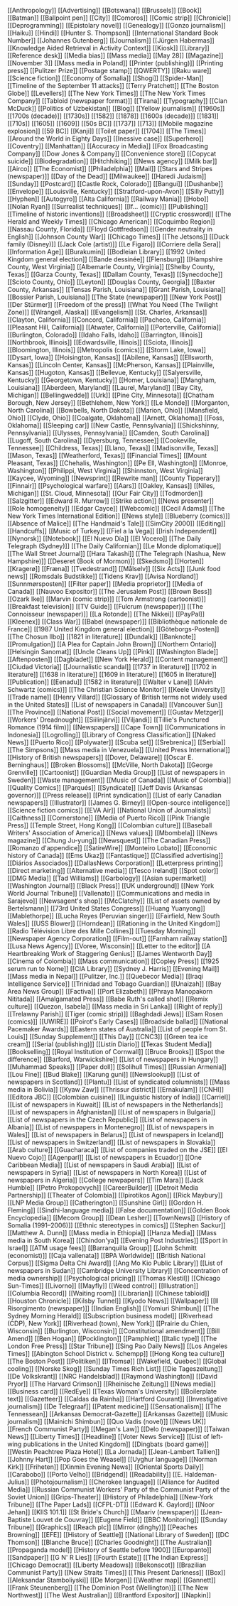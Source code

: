 [[Anthropology]]
[[Advertising]]
[[Botswana]]
[[Brussels]]
[[Book]]
[[Batman]]
[[Ballpoint pen]]
[[City]]
[[Comoros]]
[[Comic strip]]
[[Chronicle]]
[[Deprogramming]]
[[Epistolary novel]]
[[Genealogy]]
[[Gonzo journalism]]
[[Haiku]]
[[Hindi]]
[[Hunter S. Thompson]]
[[International Standard Book Number]]
[[Johannes Gutenberg]]
[[Journalism]]
[[Jürgen Habermas]]
[[Knowledge Aided Retrieval in Activity Context]]
[[Kiosk]]
[[Library]]
[[Reference desk]]
[[Media bias]]
[[Mass media]]
[[May 28]]
[[Magazine]]
[[November 3]]
[[Mass media in Poland]]
[[Printer (publishing)]]
[[Printing press]]
[[Pulitzer Prize]]
[[Postage stamp]]
[[QWERTY]]
[[Raku ware]]
[[Science fiction]]
[[Economy of Somalia]]
[[Shogi]]
[[Spider-Man]]
[[Timeline of the September 11 attacks]]
[[Terry Pratchett]]
[[The Boston Globe]]
[[Levellers]]
[[The New York Times]]
[[The New York Times Company]]
[[Tabloid (newspaper format)]]
[[Tirana]]
[[Typography]]
[[Clan McDuck]]
[[Politics of Uzbekistan]]
[[Blog]]
[[Yellow journalism]]
[[1960s]]
[[1700s (decade)]]
[[1730s]]
[[1582]]
[[1878]]
[[1600s (decade)]]
[[1831]]
[[710s]]
[[1605]]
[[1609]]
[[50s BC]]
[[1737]]
[[713]]
[[Mobile magazine explosion]]
[[59 BC]]
[[Kanji]]
[[Toilet paper]]
[[1704]]
[[The Times]]
[[Around the World in Eighty Days]]
[[Inessive case]]
[[Superhero]]
[[Coventry]]
[[Manhattan]]
[[Accuracy in Media]]
[[Fox Broadcasting Company]]
[[Dow Jones & Company]]
[[Convenience store]]
[[Copycat suicide]]
[[Biodegradation]]
[[Hitchhiking]]
[[News agency]]
[[Milk bar]]
[[Airco]]
[[The Economist]]
[[Philadelphia]]
[[Mail]]
[[Stars and Stripes (newspaper)]]
[[Day of the Dead]]
[[Milwaukee]]
[[Haredi Judaism]]
[[Sunday]]
[[Postcard]]
[[Castle Rock, Colorado]]
[[Bangui]]
[[Dushanbe]]
[[Envelope]]
[[Louisville, Kentucky]]
[[Stratford-upon-Avon]]
[[Silly Putty]]
[[Hyphen]]
[[Autogyro]]
[[Alta California]]
[[Railway Mania]]
[[Hobo]]
[[Nolan Ryan]]
[[Surrealist techniques]]
[[If... (comic)]]
[[Publishing]]
[[Timeline of historic inventions]]
[[Broadsheet]]
[[Cryptic crossword]]
[[The Herald and Weekly Times]]
[[Chicago American]]
[[Coquimbo Region]]
[[Nassau County, Florida]]
[[Floyd Gottfredson]]
[[Gender neutrality in English]]
[[Johnson County War]]
[[Chicago Times]]
[[The Jetsons]]
[[Duck family (Disney)]]
[[Jack Cole (artist)]]
[[Le Figaro]]
[[Corriere della Sera]]
[[Information Age]]
[[Burakumin]]
[[Bodleian Library]]
[[1992 United Kingdom general election]]
[[Bande dessinée]]
[[Flensburg]]
[[Hampshire County, West Virginia]]
[[Albemarle County, Virginia]]
[[Shelby County, Texas]]
[[Garza County, Texas]]
[[Dallam County, Texas]]
[[Synecdoche]]
[[Scioto County, Ohio]]
[[Leyton]]
[[Douglas County, Georgia]]
[[Baxter County, Arkansas]]
[[Tensas Parish, Louisiana]]
[[Grant Parish, Louisiana]]
[[Bossier Parish, Louisiana]]
[[The State (newspaper)]]
[[New York Post]]
[[Der Stürmer]]
[[Freedom of the press]]
[[What You Need (The Twilight Zone)]]
[[Wrangell, Alaska]]
[[Evangelism]]
[[St. Charles, Arkansas]]
[[Clayton, California]]
[[Concord, California]]
[[Pacheco, California]]
[[Pleasant Hill, California]]
[[Atwater, California]]
[[Porterville, California]]
[[Burlington, Colorado]]
[[Idaho Falls, Idaho]]
[[Barrington, Illinois]]
[[Northbrook, Illinois]]
[[Edwardsville, Illinois]]
[[Sciota, Illinois]]
[[Bloomington, Illinois]]
[[Metropolis (comics)]]
[[Storm Lake, Iowa]]
[[Dysart, Iowa]]
[[Hoisington, Kansas]]
[[Abilene, Kansas]]
[[Ellsworth, Kansas]]
[[Lincoln Center, Kansas]]
[[McPherson, Kansas]]
[[Plainville, Kansas]]
[[Hugoton, Kansas]]
[[Bellevue, Kentucky]]
[[Salyersville, Kentucky]]
[[Georgetown, Kentucky]]
[[Homer, Louisiana]]
[[Mangham, Louisiana]]
[[Aberdeen, Maryland]]
[[Laurel, Maryland]]
[[Bay City, Michigan]]
[[Bellingwedde]]
[[Urk]]
[[Pine City, Minnesota]]
[[Chatham Borough, New Jersey]]
[[Bethlehem, New York]]
[[Le Monde]]
[[Morganton, North Carolina]]
[[Bowbells, North Dakota]]
[[Marion, Ohio]]
[[Mansfield, Ohio]]
[[Clyde, Ohio]]
[[Coalgate, Oklahoma]]
[[Arnett, Oklahoma]]
[[Foss, Oklahoma]]
[[Sleeping car]]
[[New Castle, Pennsylvania]]
[[Shickshinny, Pennsylvania]]
[[Ulysses, Pennsylvania]]
[[Camden, South Carolina]]
[[Lugoff, South Carolina]]
[[Dyersburg, Tennessee]]
[[Cookeville, Tennessee]]
[[Childress, Texas]]
[[Llano, Texas]]
[[Madisonville, Texas]]
[[Mason, Texas]]
[[Weatherford, Texas]]
[[Financial Times]]
[[Mount Pleasant, Texas]]
[[Chehalis, Washington]]
[[Pe Ell, Washington]]
[[Monroe, Washington]]
[[Philippi, West Virginia]]
[[Shinnston, West Virginia]]
[[Kaycee, Wyoming]]
[[Newsprint]]
[[Rewrite man]]
[[County Tipperary]]
[[Finnair]]
[[Psychological warfare]]
[[Aars]]
[[Oakley, Kansas]]
[[Niles, Michigan]]
[[St. Cloud, Minnesota]]
[[Our Fair City]]
[[Todmorden]]
[[Salzgitter]]
[[Edward R. Murrow]]
[[Strike action]]
[[News presenter]]
[[Role homogeneity]]
[[Edgar Cayce]]
[[Webcomic]]
[[Cecil Adams]]
[[The New York Times International Edition]]
[[News style]]
[[Blueberry (comics)]]
[[Absence of Malice]]
[[The Handmaid's Tale]]
[[SimCity 2000]]
[[Editing]]
[[Handcuffs]]
[[Music of Turkey]]
[[Fiel a la Vega]]
[[Irish Independent]]
[[Nynorsk]]
[[Notebook]]
[[El Nuevo Día]]
[[El Vocero]]
[[The Daily Telegraph (Sydney)]]
[[The Daily Californian]]
[[Le Monde diplomatique]]
[[The Wall Street Journal]]
[[Hara Takashi]]
[[The Telegraph (Nashua, New Hampshire)]]
[[Deseret (Book of Mormon)]]
[[Skedsmo]]
[[Horten]]
[[Kragerø]]
[[Fræna]]
[[Tvedestrand]]
[[Målselv]]
[[Six Acts]]
[[Junk food news]]
[[Romsdals Budstikke]]
[[Tidens Krav]]
[[Avisa Nordland]]
[[Sunnmørsposten]]
[[Filter paper]]
[[Media proprietor]]
[[Media of Canada]]
[[Nauvoo Expositor]]
[[The Jerusalem Post]]
[[Brown Bess]]
[[Ozark Ike]]
[[Marvin (comic strip)]]
[[Tom Armstrong (cartoonist)]]
[[Breakfast television]]
[[TV Guide]]
[[Fulcrum (newspaper)]]
[[The Connoisseur (newspaper)]]
[[La Rotonde]]
[[The Nikkei]]
[[PayPal]]
[[Kleenex]]
[[Class War]]
[[Babel (newspaper)]]
[[Bibliothèque nationale de France]]
[[1987 United Kingdom general election]]
[[Göteborgs-Posten]]
[[The Chosun Ilbo]]
[[1821 in literature]]
[[Dundalk]]
[[Banknote]]
[[Promulgation]]
[[A Plea for Captain John Brown]]
[[Northern Ontario]]
[[Helsingin Sanomat]]
[[Uncle Cleans Up]]
[[Pink]]
[[Washington Blade]]
[[Aftenposten]]
[[Dagbladet]]
[[New York Herald]]
[[Content management]]
[[Ciudad Victoria]]
[[Journalistic scandal]]
[[1737 in literature]]
[[1702 in literature]]
[[1638 in literature]]
[[1609 in literature]]
[[1605 in literature]]
[[Publication]]
[[Eenadu]]
[[1582 in literature]]
[[Walter v Lane]]
[[Alvin Schwartz (comics)]]
[[The Christian Science Monitor]]
[[Keele University]]
[[Trade name]]
[[Henry Villard]]
[[Glossary of British terms not widely used in the United States]]
[[List of newspapers in Canada]]
[[Vancouver Sun]]
[[The Province]]
[[National Post]]
[[Social movement]]
[[Gustav Metzger]]
[[Workers' Dreadnought]]
[[Siilinjärvi]]
[[Viljandi]]
[[Tillie's Punctured Romance (1914 film)]]
[[Newspapers]]
[[Cape Town]]
[[Communications in Indonesia]]
[[Logrolling]]
[[Library of Congress Classification]]
[[Naked News]]
[[Puerto Rico]]
[[Polywater]]
[[Scuba set]]
[[Srebrenica]]
[[Serbia]]
[[The Simpsons]]
[[Mass media in Venezuela]]
[[United Press International]]
[[History of British newspapers]]
[[Dover, Delaware]]
[[Oscar E. Berninghaus]]
[[Broken Blossoms]]
[[McVille, North Dakota]]
[[George Grenville]]
[[Cartoonist]]
[[Guardian Media Group]]
[[List of newspapers in Sweden]]
[[Waste management]]
[[Music of Canada]]
[[Music of Colombia]]
[[Quality Comics]]
[[Parqués]]
[[Syndicate]]
[[Jeff Davis (Arkansas governor)]]
[[Press release]]
[[Print syndication]]
[[List of early Canadian newspapers]]
[[Illustrator]]
[[James G. Birney]]
[[Open-source intelligence]]
[[Science fiction comics]]
[[EVA Air]]
[[National Union of Journalists]]
[[Caithness]]
[[Cornerstone]]
[[Media of Puerto Rico]]
[[Pink Triangle Press]]
[[Temple Street, Hong Kong]]
[[Colombian culture]]
[[Baseball Writers' Association of America]]
[[News values]]
[[Mbombela]]
[[News magazine]]
[[Chung Ju-yung]]
[[Newsquest]]
[[The Canadian Press]]
[[Romanzo d'appendice]]
[[SatireWire]]
[[Monteiro Lobato]]
[[Economic history of Canada]]
[[Ems Ukaz]]
[[Fantastique]]
[[Classified advertising]]
[[Diários Associados]]
[[DallasNews Corporation]]
[[Letterpress printing]]
[[Direct marketing]]
[[Alternative media]]
[[Tesco Ireland]]
[[Spot color]]
[[DMG Media]]
[[Tad Williams]]
[[Garbology]]
[[Asian supermarket]]
[[Washington Journal]]
[[Black Press]]
[[UK underground]]
[[New York World Journal Tribune]]
[[Vallenato]]
[[Communications and media in Sarajevo]]
[[Newsagent's shop]]
[[McClatchy]]
[[List of assets owned by Bertelsmann]]
[[73rd United States Congress]]
[[Huang Yuanyong]]
[[Mablethorpe]]
[[Lucha Reyes (Peruvian singer)]]
[[Fairfield, New South Wales]]
[[USS Blower]]
[[Horndean]]
[[Rationing in the United Kingdom]]
[[Radio Télévision Libre des Mille Collines]]
[[Tuesday Morning]]
[[Newspaper Agency Corporation]]
[[Film-out]]
[[Farnham railway station]]
[[Lusa News Agency]]
[[Voree, Wisconsin]]
[[Letter to the editor]]
[[A Heartbreaking Work of Staggering Genius]]
[[James Wentworth Day]]
[[Cinema of Colombia]]
[[Mass communication]]
[[Copley Press]]
[[1925 serum run to Nome]]
[[CIA Library]]
[[Sydney J. Harris]]
[[Evening Mail]]
[[Mass media in Nepal]]
[[Pulitzer, Inc.]]
[[Quebecor Media]]
[[Iraqi Intelligence Service]]
[[Trinidad and Tobago Guardian]]
[[Unaizah]]
[[Bay Area News Group]]
[[Factiva]]
[[Port Elizabeth]]
[[Phraya Manopakorn Nititada]]
[[Amalgamated Press]]
[[Babe Ruth's called shot]]
[[Remix culture]]
[[Quezon, Isabela]]
[[Mass media in Sri Lanka]]
[[Right of reply]]
[[Trelawny Parish]]
[[Tiger (comic strip)]]
[[Baghdadi Jews]]
[[Sam Rosen (comics)]]
[[UWIRE]]
[[Poirot's Early Cases]]
[[Broadside ballad]]
[[National Pacemaker Awards]]
[[Eastern states of Australia]]
[[List of people from St. Louis]]
[[Sunday Supplement]]
[[This Day]]
[[CNC3]]
[[Green tea ice cream]]
[[Serial (publishing)]]
[[Listín Diario]]
[[Texas Student Media]]
[[Bookselling]]
[[Royal Institution of Cornwall]]
[[Bruce Brooks]]
[[Spot the difference]]
[[Barford, Warwickshire]]
[[List of newspapers in Hungary]]
[[Muhammad Speaks]]
[[Paper doll]]
[[Solihull Times]]
[[Russian Armenia]]
[[Lou Fine]]
[[Bud Blake]]
[[Karung guni]]
[[Newslookup]]
[[List of newspapers in Scotland]]
[[Plantu]]
[[List of syndicated columnists]]
[[Mass media in Bolivia]]
[[Kyaw Zaw]]
[[Thrissur district]]
[[Ernakulam]]
[[CNHI]]
[[Editora JBC]]
[[Colombian cuisine]]
[[Linguistic history of India]]
[[Carriel]]
[[List of newspapers in Kuwait]]
[[List of newspapers in the Netherlands]]
[[List of newspapers in Afghanistan]]
[[List of newspapers in Bulgaria]]
[[List of newspapers in the Czech Republic]]
[[List of newspapers in Albania]]
[[List of newspapers in Montenegro]]
[[List of newspapers in Wales]]
[[List of newspapers in Belarus]]
[[List of newspapers in Iceland]]
[[List of newspapers in Switzerland]]
[[List of newspapers in Slovakia]]
[[Arab culture]]
[[Guacharaca]]
[[List of companies traded on the JSE]]
[[El Nuevo Cojo]]
[[Agenparl]]
[[List of newspapers in Ecuador]]
[[One Caribbean Media]]
[[List of newspapers in Saudi Arabia]]
[[List of newspapers in Syria]]
[[List of newspapers in North Korea]]
[[List of newspapers in Algeria]]
[[College newpapers]]
[[Tim Mara]]
[[Jack Humble]]
[[Petro Prokopovych]]
[[CareerBuilder]]
[[Detroit Media Partnership]]
[[Theater of Colombia]]
[[Ipirotikos Agon]]
[[Rick Maybury]]
[[LNP Media Group]]
[[Catherington]]
[[Sunshine Girl]]
[[Gordon H. Fleming]]
[[Sindhi-language media]]
[[False documentation]]
[[Golden Book Encyclopedia]]
[[Mecom Group]]
[[Dean Lesher]]
[[TownNews]]
[[History of Somalia (1991–2006)]]
[[Ethnic stereotypes in comics]]
[[Stephen Sackur]]
[[Matthew A. Dunn]]
[[Mass media in Ethiopia]]
[[Hanza Media]]
[[Mass media in South Korea]]
[[Chindon'ya]]
[[Evening Post Industries]]
[[Sport in Israel]]
[[ATM usage fees]]
[[Barranquilla Group]]
[[John Schmitt (economist)]]
[[Caja vallenata]]
[[BPA Worldwide]]
[[British National Corpus]]
[[Sigma Delta Chi Award]]
[[Ang Mo Kio Public Library]]
[[List of newspapers in Sudan]]
[[Cambridge University Library]]
[[Concentration of media ownership]]
[[Psychological pricing]]
[[Thomas Klestil]]
[[Chicago Sun-Times]]
[[Livorno]]
[[Mayfly]]
[[Weed control]]
[[Illustration]]
[[Columbia Record]]
[[Waiting room]]
[[Librarian]]
[[Chinese tabloid]]
[[Houston Chronicle]]
[[Kilsby Tunnel]]
[[Kyodo News]]
[[Wallpaper]]
[[Il Risorgimento (newspaper)]]
[[Indian English]]
[[Yomiuri Shimbun]]
[[The Sydney Morning Herald]]
[[Subscription business model]]
[[Riverhead (CDP), New York]]
[[Riverhead (town), New York]]
[[Prairie du Chien, Wisconsin]]
[[Burlington, Wisconsin]]
[[Constitutional amendment]]
[[Bill Amend]]
[[Ben Hogan]]
[[Pocklington]]
[[Pamphlet]]
[[Italic type]]
[[The London Free Press]]
[[Star Tribune]]
[[Sing Pao Daily News]]
[[Los Angeles Times]]
[[Abington School District v. Schempp]]
[[Hong Kong tea culture]]
[[The Boston Post]]
[[Politiken]]
[[ITromsø]]
[[Wakefield, Quebec]]
[[Global cooling]]
[[Norske Skog]]
[[Sunday Times Rich List]]
[[Die Tageszeitung]]
[[De Volkskrant]]
[[NRC Handelsblad]]
[[Raymond Washington]]
[[David Pryor]]
[[The Harvard Crimson]]
[[Rheinische Zeitung]]
[[News media]]
[[Business card]]
[[RedEye]]
[[Texas Woman's University]]
[[Boilerplate text]]
[[Gazetteer]]
[[Caldas da Rainha]]
[[Hartford Courant]]
[[Investigative journalism]]
[[De Telegraaf]]
[[Patent medicine]]
[[Sensationalism]]
[[The Tennessean]]
[[Arkansas Democrat-Gazette]]
[[Arkansas Gazette]]
[[Music journalism]]
[[Mainichi Shimbun]]
[[Quo Vadis (novel)]]
[[News UK]]
[[French Communist Party]]
[[Megan's Law]]
[[Delo (newspaper)]]
[[Taiwan News]]
[[Liberty Times]]
[[Headline]]
[[Voter News Service]]
[[List of left-wing publications in the United Kingdom]]
[[Dingbats (board game)]]
[[Westin Peachtree Plaza Hotel]]
[[La Jornada]]
[[Jean-Lambert Tallien]]
[[Johnny Hart]]
[[Pop Goes the Weasel]]
[[Uyghur language]]
[[Norman Kirk]]
[[Friheten]]
[[Xinmin Evening News]]
[[Oriental Sports Daily]]
[[Carabobo]]
[[Porto Velho]]
[[Bridgend]]
[[Readability]]
[[E. Haldeman-Julius]]
[[Photojournalism]]
[[Cherokee language]]
[[Alliance for Audited Media]]
[[Russian Communist Workers' Party of the Communist Party of the Soviet Union]]
[[Grips-Theater]]
[[History of Philadelphia]]
[[New-York Tribune]]
[[The Paper Lads]]
[[CFPL-DT]]
[[Edward K. Gaylord]]
[[Noor Jehan]]
[[KIIS 101.1]]
[[St Bride's Church]]
[[Maariv (newspaper)]]
[[Jean-Baptiste Louvet de Couvray]]
[[Eugene Field]]
[[BBC Monitoring]]
[[Sunday Tribune]]
[[Graphics]]
[[Reach plc]]
[[Mirror (dinghy)]]
[[Peaches Browning]]
[[EFE]]
[[History of Seattle]]
[[National Library of Sweden]]
[[DC Thomson]]
[[Blanche Bruce]]
[[Charles Goodnight]]
[[The Australian]]
[[Propaganda model]]
[[History of Seattle before 1900]]
[[Europanto]]
[[Sandpaper]]
[[G N' R Lies]]
[[Fourth Estate]]
[[The Indian Express]]
[[Chicago Democrat]]
[[Liberty Meadows]]
[[Bekonscot]]
[[Brazilian Communist Party]]
[[New Straits Times]]
[[This Present Darkness]]
[[Box]]
[[Aleksandar Stamboliyski]]
[[De Morgen]]
[[Weather map]]
[[Gannett]]
[[Frank Steunenberg]]
[[The Dominion Post (Wellington)]]
[[The New Northwest]]
[[The West Australian]]
[[Brantford Expositor]]
[[Napkin]]
